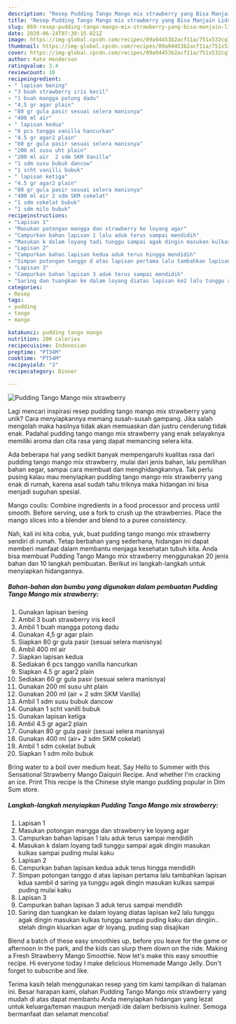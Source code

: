 ```yaml
---
description: "Resep Pudding Tango Mango mix strawberry yang Bisa Manjain Lidah"
title: "Resep Pudding Tango Mango mix strawberry yang Bisa Manjain Lidah"
slug: 869-resep-pudding-tango-mango-mix-strawberry-yang-bisa-manjain-lidah
date: 2020-06-24T07:38:15.021Z
image: https://img-global.cpcdn.com/recipes/09a94453b2acf11a/751x532cq70/pudding-tango-mango-mix-strawberry-foto-resep-utama.jpg
thumbnail: https://img-global.cpcdn.com/recipes/09a94453b2acf11a/751x532cq70/pudding-tango-mango-mix-strawberry-foto-resep-utama.jpg
cover: https://img-global.cpcdn.com/recipes/09a94453b2acf11a/751x532cq70/pudding-tango-mango-mix-strawberry-foto-resep-utama.jpg
author: Kate Henderson
ratingvalue: 3.4
reviewcount: 10
recipeingredient:
- " lapisan bening"
- "3 buah strawberry iris kecil"
- "1 buah mangga potong dadu"
- "4,5 gr agar plain"
- "80 gr gula pasir sesuai selera manisnya"
- "400 ml air"
- " lapisan kedua"
- "6 pcs tanggo vanilla hancurkan"
- "4.5 gr agar2 plain"
- "60 gr gula pasir sesuai selera manisnya"
- "200 ml susu uht plain"
- "200 ml air  2 sdm SKM Vanilla"
- "1 sdm susu bubuk dancow"
- "1 scht vanilli bubuk"
- " lapisan ketiga"
- "4.5 gr agar2 plain"
- "80 gr gula pasir sesuai selera manisnya"
- "400 ml air 2 sdm SKM cokelat"
- "1 sdm cokelat bubuk"
- "1 sdm milo bubuk"
recipeinstructions:
- "Lapisan 1"
- "Masukan potongan mangga dan strawberry ke loyang agar"
- "Campurkan bahan lapisan 1 lalu aduk terus sampai mendidih"
- "Masukan k dalam loyang tadi tunggu sampai agak dingin masukan kulkas sampai puding mulai kaku"
- "Lapisan 2"
- "Campurkan bahan lapisan kedua aduk terus hingga mendidih"
- "Simpan potongan tanggo d atas lapisan pertama lalu tambahkan lapisan kdua sambil d saring ya tunggu agak dingin masukan kulkas sampai puding mulai kaku"
- "Lapisan 3"
- "Campurkan bahan lapisan 3 aduk terus sampai mendidih"
- "Saring dan tuangkan ke dalam loyang diatas lapisan ke2 lalu tunggu agak dingin masukan kulkas tunggu sampai puding kaku dan dingiin.. stelah dingin kluarkan agar dr loyang, puding siap disajikan"
categories:
- Resep
tags:
- pudding
- tango
- mango

katakunci: pudding tango mango 
nutrition: 200 calories
recipecuisine: Indonesian
preptime: "PT34M"
cooktime: "PT54M"
recipeyield: "3"
recipecategory: Dinner

---
```



![Pudding Tango Mango mix strawberry](https://img-global.cpcdn.com/recipes/09a94453b2acf11a/751x532cq70/pudding-tango-mango-mix-strawberry-foto-resep-utama.jpg)

Lagi mencari inspirasi resep pudding tango mango mix strawberry yang unik? Cara menyiapkannya memang susah-susah gampang. Jika salah mengolah maka hasilnya tidak akan memuaskan dan justru cenderung tidak enak. Padahal pudding tango mango mix strawberry yang enak selayaknya memiliki aroma dan cita rasa yang dapat memancing selera kita.

Ada beberapa hal yang sedikit banyak mempengaruhi kualitas rasa dari pudding tango mango mix strawberry, mulai dari jenis bahan, lalu pemilihan bahan segar, sampai cara membuat dan menghidangkannya. Tak perlu pusing kalau mau menyiapkan pudding tango mango mix strawberry yang enak di rumah, karena asal sudah tahu triknya maka hidangan ini bisa menjadi suguhan spesial.

Mango coulis: Combine ingredients in a food processor and process until smooth. Before serving, use a fork to crush up the strawberries. Place the mango slices into a blender and blend to a puree consistency.


Nah, kali ini kita coba, yuk, buat pudding tango mango mix strawberry sendiri di rumah. Tetap berbahan yang sederhana, hidangan ini dapat memberi manfaat dalam membantu menjaga kesehatan tubuh kita. Anda bisa membuat Pudding Tango Mango mix strawberry menggunakan 20 jenis bahan dan 10 langkah pembuatan. Berikut ini langkah-langkah untuk menyiapkan hidangannya.

<!--inarticleads1-->

##### Bahan-bahan dan bumbu yang digunakan dalam pembuatan Pudding Tango Mango mix strawberry:

1. Gunakan  lapisan bening
1. Ambil 3 buah strawberry iris kecil
1. Ambil 1 buah mangga potong dadu
1. Gunakan 4,5 gr agar plain
1. Siapkan 80 gr gula pasir (sesuai selera manisnya)
1. Ambil 400 ml air
1. Siapkan  lapisan kedua
1. Sediakan 6 pcs tanggo vanilla hancurkan
1. Siapkan 4.5 gr agar2 plain
1. Sediakan 60 gr gula pasir (sesuai selera manisnya)
1. Gunakan 200 ml susu uht plain
1. Gunakan 200 ml (air + 2 sdm SKM Vanilla)
1. Ambil 1 sdm susu bubuk dancow
1. Gunakan 1 scht vanilli bubuk
1. Gunakan  lapisan ketiga
1. Ambil 4.5 gr agar2 plain
1. Gunakan 80 gr gula pasir (sesuai selera manisnya)
1. Gunakan 400 ml (air+ 2 sdm SKM cokelat)
1. Ambil 1 sdm cokelat bubuk
1. Siapkan 1 sdm milo bubuk


Bring water to a boil over medium heat. Say Hello to Summer with this Sensational Strawberry Mango Daiquiri Recipe. And whether I&#39;m cracking an ice. Print This recipe is the Chinese style mango pudding popular in Dim Sum store. 

<!--inarticleads2-->

##### Langkah-langkah menyiapkan Pudding Tango Mango mix strawberry:

1. Lapisan 1
1. Masukan potongan mangga dan strawberry ke loyang agar
1. Campurkan bahan lapisan 1 lalu aduk terus sampai mendidih
1. Masukan k dalam loyang tadi tunggu sampai agak dingin masukan kulkas sampai puding mulai kaku
1. Lapisan 2
1. Campurkan bahan lapisan kedua aduk terus hingga mendidih
1. Simpan potongan tanggo d atas lapisan pertama lalu tambahkan lapisan kdua sambil d saring ya tunggu agak dingin masukan kulkas sampai puding mulai kaku
1. Lapisan 3
1. Campurkan bahan lapisan 3 aduk terus sampai mendidih
1. Saring dan tuangkan ke dalam loyang diatas lapisan ke2 lalu tunggu agak dingin masukan kulkas tunggu sampai puding kaku dan dingiin.. stelah dingin kluarkan agar dr loyang, puding siap disajikan


Blend a batch of these easy smoothies up, before you leave for the game or afternoon in the park, and the kids can slurp them down on the ride. Making a Fresh Strawberry Mango Smoothie. Now let&#39;s make this easy smoothie recipe. Hi everyone today I make delicious Homemade Mango Jelly. Don&#39;t forget to subscribe and like. 

Terima kasih telah menggunakan resep yang tim kami tampilkan di halaman ini. Besar harapan kami, olahan Pudding Tango Mango mix strawberry yang mudah di atas dapat membantu Anda menyiapkan hidangan yang lezat untuk keluarga/teman maupun menjadi ide dalam berbisnis kuliner. Semoga bermanfaat dan selamat mencoba!
